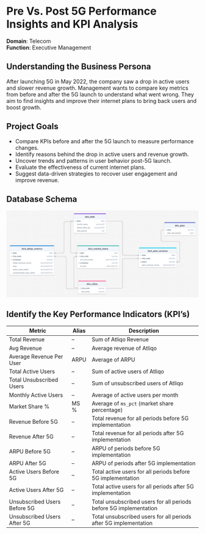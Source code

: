 # Pre Vs. Post 5G Performance Insights and KPI Analysis
__Domain__:  Telecom          
__Function__: Executive Management

## Understanding the Business Persona
After launching 5G in May 2022, the company saw a drop in active users and slower revenue growth. Management wants to compare key metrics from before and after the 5G launch to understand what went wrong. They aim to find insights and improve their internet plans to bring back users and boost growth.

## Project Goals
- Compare KPIs before and after the 5G launch to measure performance changes.
- Identify reasons behind the drop in active users and revenue growth.
- Uncover trends and patterns in user behavior post-5G launch.
- Evaluate the effectiveness of current internet plans.
- Suggest data-driven strategies to recover user engagement and improve revenue.

## Database Schema
![](https://github.com/Shandeep-Raula/Post-5G-Performance-Insights-and-KPI-Analysis/blob/main/Figure/Data%20Model.png)

## Identify the Key Performance Indicators (KPI’s)
| **Metric**                   | **Alias** | **Description**                                                   |
| ---------------------------- | --------- | ----------------------------------------------------------------- |
| Total Revenue                | –         | Sum of Atliqo Revenue                                             |
| Avg Revenue                  | –         | Average revenue of Atliqo                                         |
| Average Revenue Per User     | ARPU      | Average of ARPU                                                   |
| Total Active Users           | –         | Sum of active users of Atliqo                                     |
| Total Unsubscribed Users     | –         | Sum of unsubscribed users of Atliqo                               |
| Monthly Active Users         | –         | Average of active users per month                                 |
| Market Share %               | MS %      | Average of `ms_pct` (market share percentage)                     |
| Revenue Before 5G            | –         | Total revenue for all periods before 5G implementation            |
| Revenue After 5G             | –         | Total revenue for all periods after 5G implementation             |
| ARPU Before 5G               | –         | ARPU of periods before 5G implementation                          |
| ARPU After 5G                | –         | ARPU of periods after 5G implementation                           |
| Active Users Before 5G       | –         | Total active users for all periods before 5G implementation       |
| Active Users After 5G        | –         | Total active users for all periods after 5G implementation        |
| Unsubscribed Users Before 5G | –         | Total unsubscribed users for all periods before 5G implementation |
| Unsubscribed Users After 5G  | –         | Total unsubscribed users for all periods after 5G implementation  |
